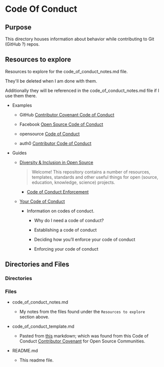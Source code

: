 # Code Of Conduct

## Purpose

This directory houses information about behavior while contributing to Git (GitHub ?) repos.

## Resources to explore

Resources to explore for the code_of_conduct_notes.md file.

They'll be deleted when I am done with them.

Additionally they will be referenced in the code_of_conduct_notes.md file if I use them there.

- Examples

  - GitHub [Contributor Covenant Code of Conduct](https://github.com/github/docs/blob/9c8028d68702e3ea3aec4d42093df1a95dfaa8d1/.github/CODE_OF_CONDUCT.md)

  - Facebook [Open Source Code of Conduct](https://opensource.fb.com/code-of-conduct/)

  - opensource [Code of Conduct](https://opensource.com/code-of-conduct)

  - auth0 [Contributor Code of Conduct](https://github.com/auth0/open-source-template/blob/master/CODE-OF-CONDUCT.md)

- Guides

  - [Diversity & Inclusion in Open Source](https://github.com/mozilla/inclusion)

    > Welcome! This repository contains a number of resources, templates, standards and other useful things for open (source, education, knowledge, science) projects.

    - [Code of Conduct Enforcement](https://github.com/mozilla/inclusion?tab=readme-ov-file#code-of-conduct--enforcement)

  - [Your Code of Conduct](https://opensource.guide/code-of-conduct/)

    - Information on codes of conduct.

      - Why do I need a code of conduct?

      - Establishing a code of conduct

      - Deciding how you’ll enforce your code of conduct

      - Enforcing your code of conduct

## Directories and Files

### Directories

### Files

- code_of_conduct_notes.md

  - My notes from the files found under the `Resources to explore` section above.

- code_of_conduct_template.md

  - Pasted from [this](https://www.contributor-covenant.org/version/2/1/code_of_conduct/code_of_conduct.md) markdown; which was found from this Code of Conduct [Contributor Covenant](https://www.contributor-covenant.org/) for Open Source Communities.

- README.md

  - This readme file.
